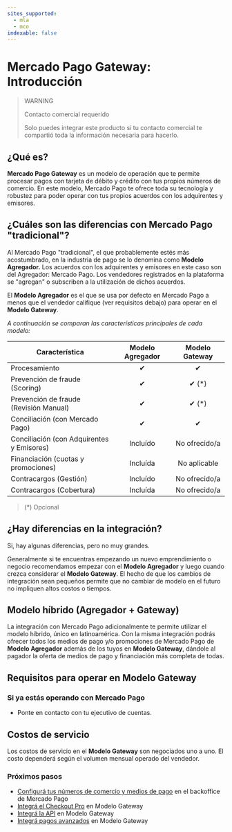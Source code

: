 ```yaml
---
sites_supported:
  - mla
  - mco
indexable: false
---
```


# Mercado Pago Gateway: Introducción

> WARNING
>
> Contacto comercial requerido
>
> Solo puedes integrar este producto si tu contacto comercial te compartió toda la información necesaria para hacerlo.

## ¿Qué es?

**Mercado Pago Gateway** es un modelo de operación que te permite procesar pagos con tarjeta de débito y crédito con tus propios números de comercio. En este modelo, Mercado Pago te ofrece toda su tecnología y robustez para poder operar con tus propios acuerdos con los adquirentes y emisores.

## ¿Cuáles son las diferencias con Mercado Pago "tradicional"?

Al Mercado Pago "tradicional", el que probablemente estés más acostumbrado, en la industria de pago se lo denomina como **Modelo Agregador.** Los acuerdos con los adquirentes y emisores en este caso son del Agregador: Mercado Pago. Los vendedores registrados en la plataforma se "agregan" o subscriben a la utilización de dichos acuerdos.

El **Modelo Agregador** es el que se usa por defecto en Mercado Pago a menos que el vendedor califique (ver requisitos debajo) para operar en el **Modelo Gateway**.

_A continuación se comparan las características principales de cada modelo:_

| Característica | Modelo Agregador | Modelo Gateway |
| --- | :---: | :---: |
| Procesamiento | ✔ | ✔ |
| Prevención de fraude (Scoring) | ✔ | ✔ (*) |
| Prevención de fraude (Revisión Manual) | ✔ | ✔ (*) |
| Conciliación (con Mercado Pago) | ✔ | ✔ |
| Conciliación (con Adquirentes y Emisores) | Incluído | No ofrecido/a |
| Financiación (cuotas y promociones) | Incluída | No aplicable |
| Contracargos (Gestión) | Incluído | No ofrecido/a |
| Contracargos (Cobertura) | Incluída | No ofrecido/a |

> (\*) Opcional

## ¿Hay diferencias en la integración?

Si, hay algunas diferencias, pero no muy grandes.

Generalmente si te encuentras empezando un nuevo emprendimiento o negocio recomendamos empezar con el **Modelo Agregador** y luego cuando crezca considerar el **Modelo Gateway**. El hecho de que los cambios de integración sean pequeños permite que no cambiar de modelo en el futuro no impliquen altos costos o tiempos.

## Modelo híbrido (Agregador + Gateway)

La integración con Mercado Pago adicionalmente te permite utilizar el modelo híbrido, único en latinoamérica. Con la misma integración podrás ofrecer todos los medios de pago y/o promociones de Mercado Pago de **Modelo Agregador** además de los tuyos en **Modelo Gateway**, dándole al pagador la oferta de medios de pago y financiación más completa de todas.

## Requisitos para operar en Modelo Gateway

### Si ya estás operando con Mercado Pago

* Ponte en contacto con tu ejecutivo de cuentas.

## Costos de servicio

Los costos de servicio en el **Modelo Gateway** son negociados uno a uno.
El costo dependerá según el volumen mensual operado del vendedor.

### Próximos pasos

* [Configurá tus números de comercio y medios de pago](https://www.mercadopago[FAKER][URL][DOMAIN]/developers/es/guides/online-payments/gateway/general-considerations/configuration) en el backoffice de Mercado Pago
* [Integrá el Checkout Pro](https://www.mercadopago[FAKER][URL][DOMAIN]/developers/es/guides/online-payments/gateway/checkout-pro/receiving-payments) en Modelo Gateway
* [Integrá la API](https://www.mercadopago[FAKER][URL][DOMAIN]/developers/es/guides/online-payments/gateway/checkout-api/receiving-payments) en Modelo Gateway
* [Integrá pagos avanzados](https://www.mercadopago[FAKER][URL][DOMAIN]/developers/es/guides/gateway/advanced/introduction) en Modelo Gateway

